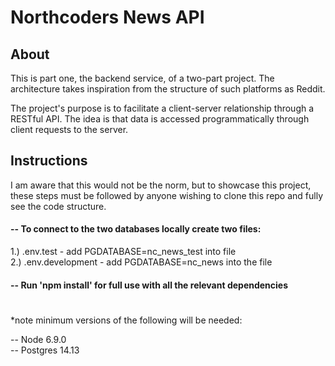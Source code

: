 # Northcoders News API

## About 
This is part one, the backend service, of a two-part project. The architecture takes inspiration from the structure of such platforms as Reddit.

The project's purpose is to facilitate a client-server relationship through a RESTful API. The idea is that data is accessed programmatically through client requests to the server. 


## Instructions
I am aware that this would not be the norm, but to showcase this project, these steps must be followed by anyone wishing to clone this repo and fully see the code structure.

#### -- To connect to the two databases locally create two files:

 <p>1.) .env.test - add PGDATABASE=nc_news_test into file<br/>
    2.) .env.development - add PGDATABASE=nc_news into the file</p>

#### -- Run 'npm install' for full use with all the relevant dependencies

#
*note minimum versions of the following will be needed:
<p>-- Node 6.9.0<br/>
-- Postgres 14.13</p>